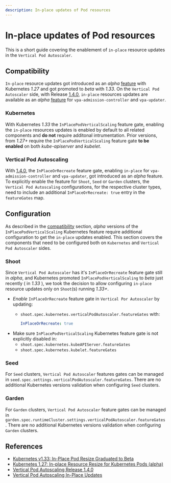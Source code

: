 ```yaml
---
description: In-place updates of Pod resources
---
```


# In-place updates of Pod resources

This is a short guide covering the enablement of `in-place` resource updates in the `Vertical Pod Autoscaler`.

## Compatibility

`In-place` resource updates got introduced as an _alpha_ [feature](https://kubernetes.io/blog/2023/05/12/in-place-pod-resize-alpha/) with Kubernetes _1.27_ and got promoted to _beta_ with _1.33_.
On the `Vertical Pod Autoscaler` side, with Release [1.4.0](https://github.com/kubernetes/autoscaler/releases/tag/vertical-pod-autoscaler-1.4.0), `in-place` resources updates are available as an _alpha_ [feature](https://github.com/kubernetes/autoscaler/blob/master/vertical-pod-autoscaler/docs/features.md#in-place-updates-inplaceorrecreate) for `vpa-admission-controller` and `vpa-updater`.

### Kubernetes

With Kubernetes _1.33_ the `InPlacePodVerticalScaling` feature gate, enabling the `in-place` resources updates is enabled by default to all related components and __do not__ require additonal intrumentation. Prior versions, from _1.27+_ require the `InPlacePodVerticalScaling` feature gate __to be enabled__ on both _kube-apiserver_ and _kubelet_.

### Vertical Pod Autoscaling

With [1.4.0](https://github.com/kubernetes/autoscaler/releases/tag/vertical-pod-autoscaler-1.4.0), the `InPlaceOrRecreate` feature gate, enabling `in-place` for `vpa-admission-controller` and `vpa-updater`, got introduced as an _alpha_ feature. To explicitly enable the feature for `Shoot`, `Seed` or `Garden` clusters, the `Vertical Pod Autoscaling` configurations, for the respective cluster types, need to include an additional `InPlaceOrRecreate: true` entry in the `featureGates` map.

## Configuration

As described in the [compatibility](#compatibility) section, _alpha_ versions of the `InPlacePodVerticalScaling` Kubernetes feature require additional configuration to get the `in-place` updates enabled. This section covers the components that need to be configured both on `Kubernetes` and `Vertical Pod Autoscaler` sides.

### Shoot

Since `Vertical Pod Autoscaler` has it's `InPlaceOrRecreate` feature gate still in _alpha_, and Kubernetes promoted `InPlacePodVerticalScaling` to _beta_ just recently ( in _1.33_ ), we took the decision to allow configuring `in-place` resource updates only on `Shoot`(s) running _1.33+_.

- _Enable_ `InPlaceOrRecreate` feature gate in `Vertical Por Autoscaler` by updating:
  - `shoot.spec.kubernetes.verticalPodAutoscaler.featureGates` with:

      ```yaml
      InPlaceOrRecreate: true
      ```
- Make sure `InPlacePodVerticalScaling` Kubernetes feature gate is not explicitly disabled in:
  - `shoot.spec.kubernetes.kubeAPIServer.featureGates`
  - `shoot.spec.kubernetes.kubelet.featureGates`

### Seed

For `Seed` clusters, `Vertical Pod Autoscaler` features gates can be managed in `seed.spec.settings.verticalPodAutoscaler.featureGates`. There are no additional Kubernetes versions validation when configuring `Seed` clusters.

### Garden

For `Garden` clusters, `Vertical Pod Autoscaler` feature gates can be managed in `garden.spec.runtimeCluster.settings.verticalPodAutoscaler.featureGates`. There are no additional Kubernetes versions validation when configuring `Garden` clusters.

## References

- [Kubernetes v1.33: In-Place Pod Resize Graduated to Beta](https://kubernetes.io/blog/2025/05/16/kubernetes-v1-33-in-place-pod-resize-beta/)
- [Kubernetes 1.27: In-place Resource Resize for Kubernetes Pods (alpha)](https://kubernetes.io/blog/2023/05/12/in-place-pod-resize-alpha/)
- [Vertical Pod Autoscaling Release 1.4.0](https://github.com/kubernetes/autoscaler/releases/tag/vertical-pod-autoscaler-1.4.0)
- [Vertical Pod Autoscaling In-Place Updates](https://github.com/kubernetes/autoscaler/blob/master/vertical-pod-autoscaler/docs/features.md#in-place-updates-inplaceorrecreate)
